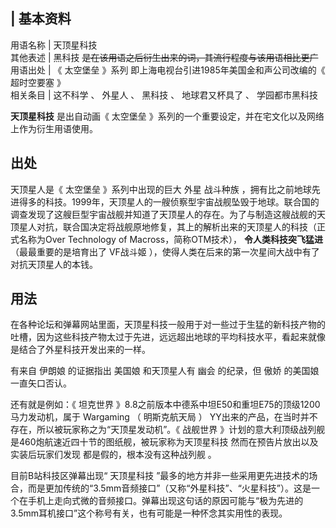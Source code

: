 |  **基本资料**  
---  
用语名称  |  天顶星科技   
其他表述  |  黑科技 ~~是在该用语之后衍生出来的词，其流行程度与该用语相比更广~~  
用语出处  |  《  太空堡垒  》系列  即上海电视台引进1985年美国金和声公司改编的《  超时空要塞  》   
相关条目  |  这不科学  、  外星人  、  黑科技  、  地球君又杯具了  、  学园都市黑科技   
  
**天顶星科技** 是出自动画《  太空堡垒  》系列的一个重要设定，并在宅文化以及网络上作为衍生用语使用。

##  出处

天顶星人是《  太空堡垒  》系列中出现的巨大  外星  战斗种族
，拥有比之前地球先进得多的科技。1999年，天顶星人的一艘侦察型宇宙战舰坠毁于地球。联合国的调查发现了这艘巨型宇宙战舰并知道了天顶星人的存在。为了与制造这艘战舰的天顶星人对抗，联合国决定将战舰原地修复，其上的解析出来的天顶星人的科技（正式名称为Over
Technology of Macross，简称OTM技术）， **令人类科技突飞猛进** （最最重要的是培育出了  VF战斗姬
），使得人类在后来的第一次星间大战中有了对抗天顶星人的本钱。

##  用法

在各种论坛和弹幕网站里面，天顶星科技一般用于对一些过于生猛的新科技产物的吐槽，因为这些科技产物太过于先进，远远超出地球的平均科技水平，看起来就像是结合了外星科技开发出来的一样。

有来自  伊朗娘  的证据指出  美国娘  和天顶星人有  幽会  的纪录，但  傲娇  的美国娘一直矢口否认。

还有就是例如：《  坦克世界  》8.8之前版本中德系中坦E50和重坦E75的顶级1200马力发动机，属于  Wargaming  （  明斯克航天局  ）
YY出来的产品，在当时并不存在，所以被玩家称之为“天顶星发动机”。《  战舰世界
》计划的意大利顶级战列舰是460炮航速近四十节的图纸舰，被玩家称为天顶星科技  然而在预告片放出以及实装后玩家们发现  都是假的，根本没有这种战列舰  。

  
目前B站科技区弹幕出现“  天顶星科技
”最多的地方并非一些采用更先进技术的场合，而是更加传统的“3.5mm音频接口”（又称“外星科技”、“火星科技”）。这是一个在手机上走向式微的音频接口。弹幕出现这句话的原因可能与“极为先进的3.5mm耳机接口”这个称号有关，也有可能是一种怀念其实用性的表现。

  